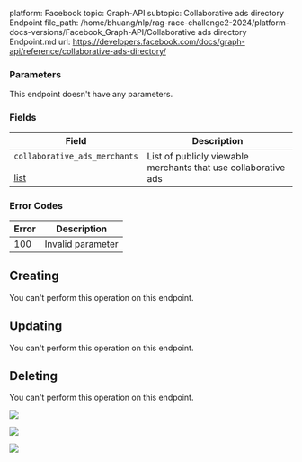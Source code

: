 platform: Facebook
topic: Graph-API
subtopic: Collaborative ads directory Endpoint
file_path: /home/bhuang/nlp/rag-race-challenge2-2024/platform-docs-versions/Facebook_Graph-API/Collaborative ads directory Endpoint.md
url: https://developers.facebook.com/docs/graph-api/reference/collaborative-ads-directory/

### Parameters

This endpoint doesn't have any parameters.

### Fields

| Field | Description |
| --- | --- |
| `collaborative_ads_merchants`<br><br>[list<Business>](https://developers.facebook.com/docs/marketing-api/reference/business/) | List of publicly viewable merchants that use collaborative ads |

### Error Codes

| Error | Description |
| --- | --- |
| 100 | Invalid parameter |

## Creating

You can't perform this operation on this endpoint.

## Updating

You can't perform this operation on this endpoint.

## Deleting

You can't perform this operation on this endpoint.

![](https://www.facebook.com/tr?id=675141479195042&ev=PageView&noscript=1)

![](https://www.facebook.com/tr?id=574561515946252&ev=PageView&noscript=1)

![](https://www.facebook.com/tr?id=1754628768090156&ev=PageView&noscript=1)